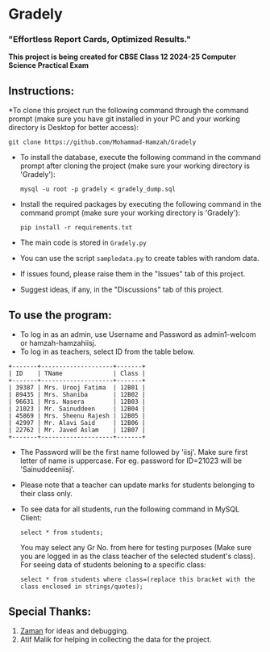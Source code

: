 # Gradely
### "Effortless Report Cards, Optimized Results."


**This project is being created for CBSE Class 12 2024-25 Computer Science Practical Exam**


## Instructions:
*To clone this project run the following command through the command prompt (make sure you have git installed in your PC and your working directory is Desktop for better access):

	git clone https://github.com/Mohammad-Hamzah/Gradely
	
* To install the database, execute the following command in the command prompt after cloning the project (make sure your working directory is 'Gradely'):

	`mysql -u root -p gradely < gradely_dump.sql`

* Install the required packages by executing the following command in the command prompt (make sure your working directory is 'Gradely'):

	`pip install -r requirements.txt`
	
* The main code is stored in `Gradely.py`
* You can use the script `sampledata.py` to create tables with random data.
* If issues found, please raise them in the "Issues" tab of this project.
* Suggest ideas, if any, in the "Discussions" tab of this project.

## To use the program:
* To log in as an admin, use Username and Password as admin1-welcom or hamzah-hamzahiisj.
* To log in as teachers, select ID from the table below.
```
+-------+--------------------+-------+
| ID    | TName              | Class |
+-------+--------------------+-------+
| 39387 | Mrs. Urooj Fatima  | 12B01 |
| 89435 | Mrs. Shaniba       | 12B02 |
| 96631 | Mrs. Nasera        | 12B03 |
| 21023 | Mr. Sainuddeen     | 12B04 |
| 45869 | Mrs. Sheenu Rajesh | 12B05 |
| 42997 | Mr. Alavi Said     | 12B06 |
| 22762 | Mr. Javed Aslam    | 12B07 |
+-------+--------------------+-------+
```
* The Password will be the first name followed by 'iisj'. Make sure first letter of name is uppercase. For eg. password for ID=21023 will be 'Sainuddeeniisj'.
* Please note that a teacher can update marks for students belonging to their class only.
* To see data for all students, run the following command in MySQL Client:
  
  `select * from students;`
  
  You may select any Gr No. from here for testing purposes (Make sure you are logged in as the class teacher of the selected student's class).
  For seeing data of students beloning to a specific class:
  
  `select * from students where class=(replace this bracket with the class enclosed in strings/quotes);`
  
  
## Special Thanks:
1. [Zaman](https://github.com/infrared-o8/) for ideas and debugging.
2. Atif Malik for helping in collecting the data for the project.

